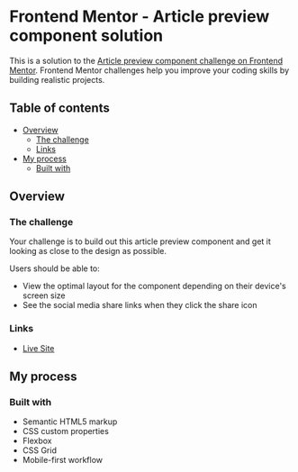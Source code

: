 # Frontend Mentor - Article preview component solution

This is a solution to the [Article preview component challenge on Frontend Mentor](https://www.frontendmentor.io/challenges/article-preview-component-dYBN_pYFT). Frontend Mentor challenges help you improve your coding skills by building realistic projects.

## Table of contents

- [Overview](#overview)
  - [The challenge](#the-challenge)
  - [Links](#links)
- [My process](#my-process)
  - [Built with](#built-with)

## Overview

### The challenge

Your challenge is to build out this article preview component and get it looking as close to the design as possible.

Users should be able to:

- View the optimal layout for the component depending on their device's screen size
- See the social media share links when they click the share icon

### Links

- [Live Site](https://alekseibodeev.github.io/frontend-mentor-article-preview)

## My process

### Built with

- Semantic HTML5 markup
- CSS custom properties
- Flexbox
- CSS Grid
- Mobile-first workflow
